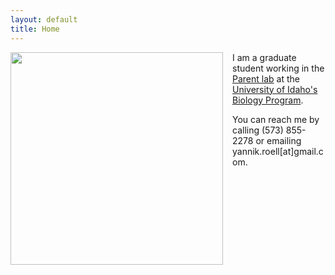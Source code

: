 ```yaml
---
layout: default
title: Home
---
```

<img style="float: left; margin: 0px 15px 15px 0px;"
src="https://cloud.githubusercontent.com/assets/14020037/10472907/e98910a8-71da-11e5-8f7c-8b0205eb0a2c.JPG" width="340" />

I am a graduate student working in the [Parent lab](http://webpages.uidaho.edu/parentlab/Parent_lab/Parent_lab___Home.html) at the [University of Idaho's Biology Program](http://www.uidaho.edu/sci/biology). 

You can reach me by calling (573) 855-2278 or emailing yannik.roell[at]gmail.com.
